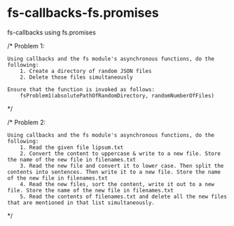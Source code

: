 # fs-callbacks-fs.promises
fs-callbacks using fs.promises

/*
    Problem 1:
    
    Using callbacks and the fs module's asynchronous functions, do the following:
        1. Create a directory of random JSON files
        2. Delete those files simultaneously 

    Ensure that the function is invoked as follows: 
        fsProblem1(absolutePathOfRandomDirectory, randomNumberOfFiles)
*/

/*
    Problem 2:
    
    Using callbacks and the fs module's asynchronous functions, do the following:
        1. Read the given file lipsum.txt
        2. Convert the content to uppercase & write to a new file. Store the name of the new file in filenames.txt
        3. Read the new file and convert it to lower case. Then split the contents into sentences. Then write it to a new file. Store the name of the new file in filenames.txt
        4. Read the new files, sort the content, write it out to a new file. Store the name of the new file in filenames.txt
        5. Read the contents of filenames.txt and delete all the new files that are mentioned in that list simultaneously.
*/
